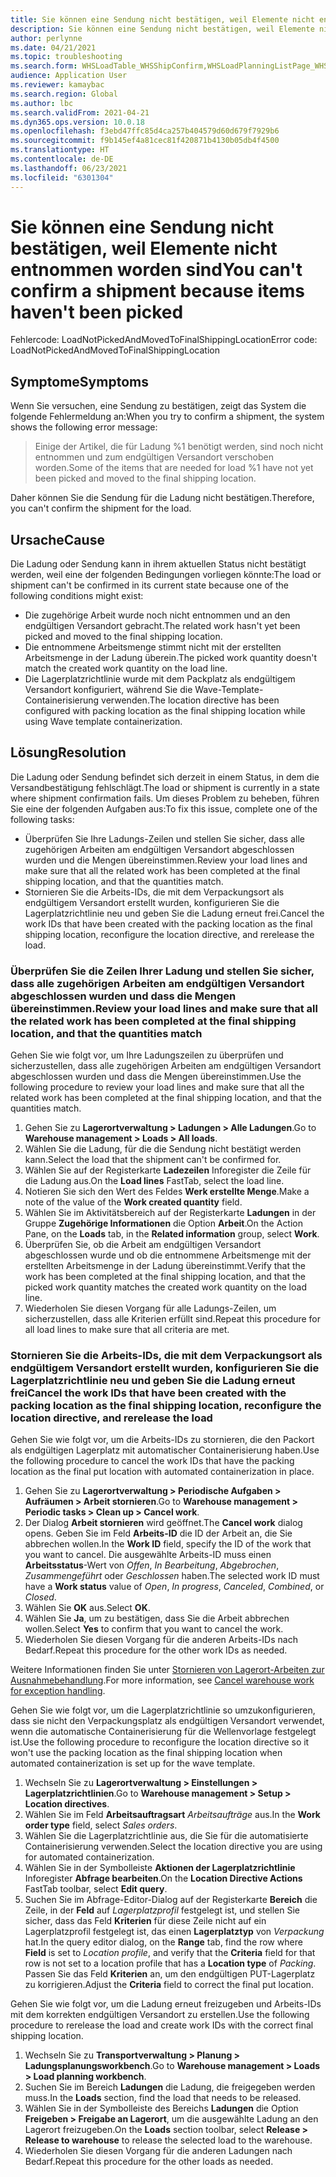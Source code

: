```yaml
---
title: Sie können eine Sendung nicht bestätigen, weil Elemente nicht entnommen worden sind
description: Sie können eine Sendung nicht bestätigen, weil Elemente nicht entnommen worden sind
author: perlynne
ms.date: 04/21/2021
ms.topic: troubleshooting
ms.search.form: WHSLoadTable_WHSShipConfirm,WHSLoadPlanningListPage_WHSShipConfirm,WHSLoadPlanningWorkbench_WHSShipConfirm,WHSTransportLoad_WHSShipConfirm,WHSShipPlanningListPage_WHSShipConfirm,WHSShipmentDetails_WHSShipConfirm,WHSWorkTable_WHSShipConfirm,WHSWorkTableListPage_WHSShipConfirm,Dialog_WHSOutboundShipConfirmController_WHSOutboundShipConfirm
audience: Application User
ms.reviewer: kamaybac
ms.search.region: Global
ms.author: lbc
ms.search.validFrom: 2021-04-21
ms.dyn365.ops.version: 10.0.18
ms.openlocfilehash: f3ebd47ffc85d4ca257b404579d60d679f7929b6
ms.sourcegitcommit: f9b145ef4a81cec81f420871b4130b05db4f4500
ms.translationtype: HT
ms.contentlocale: de-DE
ms.lasthandoff: 06/23/2021
ms.locfileid: "6301304"
---
```

# <a name="you-cant-confirm-a-shipment-because-items-havent-been-picked"></a><span data-ttu-id="4ecda-103">Sie können eine Sendung nicht bestätigen, weil Elemente nicht entnommen worden sind</span><span class="sxs-lookup"><span data-stu-id="4ecda-103">You can't confirm a shipment because items haven't been picked</span></span>

<span data-ttu-id="4ecda-104">Fehlercode: LoadNotPickedAndMovedToFinalShippingLocation</span><span class="sxs-lookup"><span data-stu-id="4ecda-104">Error code: LoadNotPickedAndMovedToFinalShippingLocation</span></span>

## <a name="symptoms"></a><span data-ttu-id="4ecda-105">Symptome</span><span class="sxs-lookup"><span data-stu-id="4ecda-105">Symptoms</span></span>

<span data-ttu-id="4ecda-106">Wenn Sie versuchen, eine Sendung zu bestätigen, zeigt das System die folgende Fehlermeldung an:</span><span class="sxs-lookup"><span data-stu-id="4ecda-106">When you try to confirm a shipment, the system shows the following error message:</span></span>

> <span data-ttu-id="4ecda-107">Einige der Artikel, die für Ladung %1 benötigt werden, sind noch nicht entnommen und zum endgültigen Versandort verschoben worden.</span><span class="sxs-lookup"><span data-stu-id="4ecda-107">Some of the items that are needed for load %1 have not yet been picked and moved to the final shipping location.</span></span>

<span data-ttu-id="4ecda-108">Daher können Sie die Sendung für die Ladung nicht bestätigen.</span><span class="sxs-lookup"><span data-stu-id="4ecda-108">Therefore, you can't confirm the shipment for the load.</span></span>

## <a name="cause"></a><span data-ttu-id="4ecda-109">Ursache</span><span class="sxs-lookup"><span data-stu-id="4ecda-109">Cause</span></span>

<span data-ttu-id="4ecda-110">Die Ladung oder Sendung kann in ihrem aktuellen Status nicht bestätigt werden, weil eine der folgenden Bedingungen vorliegen könnte:</span><span class="sxs-lookup"><span data-stu-id="4ecda-110">The load or shipment can't be confirmed in its current state because one of the following conditions might exist:</span></span>

- <span data-ttu-id="4ecda-111">Die zugehörige Arbeit wurde noch nicht entnommen und an den endgültigen Versandort gebracht.</span><span class="sxs-lookup"><span data-stu-id="4ecda-111">The related work hasn't yet been picked and moved to the final shipping location.</span></span>
- <span data-ttu-id="4ecda-112">Die entnommene Arbeitsmenge stimmt nicht mit der erstellten Arbeitsmenge in der Ladung überein.</span><span class="sxs-lookup"><span data-stu-id="4ecda-112">The picked work quantity doesn't match the created work quantity on the load line.</span></span>
- <span data-ttu-id="4ecda-113">Die Lagerplatzrichtlinie wurde mit dem Packplatz als endgültigem Versandort konfiguriert, während Sie die Wave-Template-Containerisierung verwenden.</span><span class="sxs-lookup"><span data-stu-id="4ecda-113">The location directive has been configured with packing location as the final shipping location while using Wave template containerization.</span></span>

## <a name="resolution"></a><span data-ttu-id="4ecda-114">Lösung</span><span class="sxs-lookup"><span data-stu-id="4ecda-114">Resolution</span></span>

<span data-ttu-id="4ecda-115">Die Ladung oder Sendung befindet sich derzeit in einem Status, in dem die Versandbestätigung fehlschlägt.</span><span class="sxs-lookup"><span data-stu-id="4ecda-115">The load or shipment is currently in a state where shipment confirmation fails.</span></span> <span data-ttu-id="4ecda-116">Um dieses Problem zu beheben, führen Sie eine der folgenden Aufgaben aus:</span><span class="sxs-lookup"><span data-stu-id="4ecda-116">To fix this issue, complete one of the following tasks:</span></span>

- <span data-ttu-id="4ecda-117">Überprüfen Sie Ihre Ladungs-Zeilen und stellen Sie sicher, dass alle zugehörigen Arbeiten am endgültigen Versandort abgeschlossen wurden und die Mengen übereinstimmen.</span><span class="sxs-lookup"><span data-stu-id="4ecda-117">Review your load lines and make sure that all the related work has been completed at the final shipping location, and that the quantities match.</span></span>
- <span data-ttu-id="4ecda-118">Stornieren Sie die Arbeits-IDs, die mit dem Verpackungsort als endgültigem Versandort erstellt wurden, konfigurieren Sie die Lagerplatzrichtlinie neu und geben Sie die Ladung erneut frei.</span><span class="sxs-lookup"><span data-stu-id="4ecda-118">Cancel the work IDs that have been created with the packing location as the final shipping location, reconfigure the location directive, and rerelease the load.</span></span>

### <a name="review-your-load-lines-and-make-sure-that-all-the-related-work-has-been-completed-at-the-final-shipping-location-and-that-the-quantities-match"></a><span data-ttu-id="4ecda-119">Überprüfen Sie die Zeilen Ihrer Ladung und stellen Sie sicher, dass alle zugehörigen Arbeiten am endgültigen Versandort abgeschlossen wurden und dass die Mengen übereinstimmen.</span><span class="sxs-lookup"><span data-stu-id="4ecda-119">Review your load lines and make sure that all the related work has been completed at the final shipping location, and that the quantities match</span></span>

<span data-ttu-id="4ecda-120">Gehen Sie wie folgt vor, um Ihre Ladungszeilen zu überprüfen und sicherzustellen, dass alle zugehörigen Arbeiten am endgültigen Versandort abgeschlossen wurden und dass die Mengen übereinstimmen.</span><span class="sxs-lookup"><span data-stu-id="4ecda-120">Use the following procedure to review your load lines and make sure that all the related work has been completed at the final shipping location, and that the quantities match.</span></span>

1. <span data-ttu-id="4ecda-121">Gehen Sie zu **Lagerortverwaltung \> Ladungen \> Alle Ladungen**.</span><span class="sxs-lookup"><span data-stu-id="4ecda-121">Go to **Warehouse management \> Loads \> All loads**.</span></span>
1. <span data-ttu-id="4ecda-122">Wählen Sie die Ladung, für die die Sendung nicht bestätigt werden kann.</span><span class="sxs-lookup"><span data-stu-id="4ecda-122">Select the load that the shipment can't be confirmed for.</span></span>
1. <span data-ttu-id="4ecda-123">Wählen Sie auf der Registerkarte **Ladezeilen** Inforegister die Zeile für die Ladung aus.</span><span class="sxs-lookup"><span data-stu-id="4ecda-123">On the **Load lines** FastTab, select the load line.</span></span>
1. <span data-ttu-id="4ecda-124">Notieren Sie sich den Wert des Feldes **Werk erstellte Menge**.</span><span class="sxs-lookup"><span data-stu-id="4ecda-124">Make a note of the value of the **Work created quantity** field.</span></span>
1. <span data-ttu-id="4ecda-125">Wählen Sie im Aktivitätsbereich auf der Registerkarte **Ladungen** in der Gruppe **Zugehörige Informationen** die Option **Arbeit**.</span><span class="sxs-lookup"><span data-stu-id="4ecda-125">On the Action Pane, on the **Loads** tab, in the **Related information** group, select **Work**.</span></span>
1. <span data-ttu-id="4ecda-126">Überprüfen Sie, ob die Arbeit am endgültigen Versandort abgeschlossen wurde und ob die entnommene Arbeitsmenge mit der erstellten Arbeitsmenge in der Ladung übereinstimmt.</span><span class="sxs-lookup"><span data-stu-id="4ecda-126">Verify that the work has been completed at the final shipping location, and that the picked work quantity matches the created work quantity on the load line.</span></span>
1. <span data-ttu-id="4ecda-127">Wiederholen Sie diesen Vorgang für alle Ladungs-Zeilen, um sicherzustellen, dass alle Kriterien erfüllt sind.</span><span class="sxs-lookup"><span data-stu-id="4ecda-127">Repeat this procedure for all load lines to make sure that all criteria are met.</span></span>

### <a name="cancel-the-work-ids-that-have-been-created-with-the-packing-location-as-the-final-shipping-location-reconfigure-the-location-directive-and-rerelease-the-load"></a><span data-ttu-id="4ecda-128">Stornieren Sie die Arbeits-IDs, die mit dem Verpackungsort als endgültigem Versandort erstellt wurden, konfigurieren Sie die Lagerplatzrichtlinie neu und geben Sie die Ladung erneut frei</span><span class="sxs-lookup"><span data-stu-id="4ecda-128">Cancel the work IDs that have been created with the packing location as the final shipping location, reconfigure the location directive, and rerelease the load</span></span>

<span data-ttu-id="4ecda-129">Gehen Sie wie folgt vor, um die Arbeits-IDs zu stornieren, die den Packort als endgültigen Lagerplatz mit automatischer Containerisierung haben.</span><span class="sxs-lookup"><span data-stu-id="4ecda-129">Use the following procedure to cancel the work IDs that have the packing location as the final put location with automated containerization in place.</span></span>

1. <span data-ttu-id="4ecda-130">Gehen Sie zu **Lagerortverwaltung \> Periodische Aufgaben \> Aufräumen \> Arbeit stornieren**.</span><span class="sxs-lookup"><span data-stu-id="4ecda-130">Go to **Warehouse management \> Periodic tasks \> Clean up \> Cancel work**.</span></span>
1. <span data-ttu-id="4ecda-131">Der Dialog **Arbeit stornieren** wird geöffnet.</span><span class="sxs-lookup"><span data-stu-id="4ecda-131">The **Cancel work** dialog opens.</span></span> <span data-ttu-id="4ecda-132">Geben Sie im Feld **Arbeits-ID** die ID der Arbeit an, die Sie abbrechen wollen.</span><span class="sxs-lookup"><span data-stu-id="4ecda-132">In the **Work ID** field, specify the ID of the work that you want to cancel.</span></span> <span data-ttu-id="4ecda-133">Die ausgewählte Arbeits-ID muss einen **Arbeitsstatus**-Wert von *Offen*, *In Bearbeitung*, *Abgebrochen*, *Zusammengeführt* oder *Geschlossen* haben.</span><span class="sxs-lookup"><span data-stu-id="4ecda-133">The selected work ID must have a **Work status** value of *Open*, *In progress*, *Canceled*, *Combined*, or *Closed*.</span></span>
1. <span data-ttu-id="4ecda-134">Wählen Sie **OK** aus.</span><span class="sxs-lookup"><span data-stu-id="4ecda-134">Select **OK**.</span></span>
1. <span data-ttu-id="4ecda-135">Wählen Sie **Ja**, um zu bestätigen, dass Sie die Arbeit abbrechen wollen.</span><span class="sxs-lookup"><span data-stu-id="4ecda-135">Select **Yes** to confirm that you want to cancel the work.</span></span>
1. <span data-ttu-id="4ecda-136">Wiederholen Sie diesen Vorgang für die anderen Arbeits-IDs nach Bedarf.</span><span class="sxs-lookup"><span data-stu-id="4ecda-136">Repeat this procedure for the other work IDs as needed.</span></span>

<span data-ttu-id="4ecda-137">Weitere Informationen finden Sie unter [Stornieren von Lagerort-Arbeiten zur Ausnahmebehandlung](../../warehousing/cancel-warehouse-work.md).</span><span class="sxs-lookup"><span data-stu-id="4ecda-137">For more information, see [Cancel warehouse work for exception handling](../../warehousing/cancel-warehouse-work.md).</span></span>

<span data-ttu-id="4ecda-138">Gehen Sie wie folgt vor, um die Lagerplatzrichtlinie so umzukonfigurieren, dass sie nicht den Verpackungsplatz als endgültigen Versandort verwendet, wenn die automatische Containerisierung für die Wellenvorlage festgelegt ist.</span><span class="sxs-lookup"><span data-stu-id="4ecda-138">Use the following procedure to reconfigure the location directive so it won't use the packing location as the final shipping location when automated containerization is set up for the wave template.</span></span>

1. <span data-ttu-id="4ecda-139">Wechseln Sie zu **Lagerortverwaltung \> Einstellungen \> Lagerplatzrichtlinien**.</span><span class="sxs-lookup"><span data-stu-id="4ecda-139">Go to **Warehouse management \> Setup \> Location directives**.</span></span>
1. <span data-ttu-id="4ecda-140">Wählen Sie im Feld **Arbeitsauftragsart** *Arbeitsaufträge* aus.</span><span class="sxs-lookup"><span data-stu-id="4ecda-140">In the **Work order type** field, select *Sales orders*.</span></span>
1. <span data-ttu-id="4ecda-141">Wählen Sie die Lagerplatzrichtlinie aus, die Sie für die automatisierte Containerisierung verwenden.</span><span class="sxs-lookup"><span data-stu-id="4ecda-141">Select the location directive you are using for automated containerization.</span></span>
1. <span data-ttu-id="4ecda-142">Wählen Sie in der Symbolleiste **Aktionen der Lagerplatzrichtlinie** Inforegister **Abfrage bearbeiten**.</span><span class="sxs-lookup"><span data-stu-id="4ecda-142">On the **Location Directive Actions** FastTab toolbar, select **Edit query**.</span></span>
1. <span data-ttu-id="4ecda-143">Suchen Sie im Abfrage-Editor-Dialog auf der Registerkarte **Bereich** die Zeile, in der **Feld** auf *Lagerplatzprofil* festgelegt ist, und stellen Sie sicher, dass das Feld **Kriterien** für diese Zeile nicht auf ein Lagerplatzprofil festgelegt ist, das einen **Lagerplatztyp** von *Verpackung* hat.</span><span class="sxs-lookup"><span data-stu-id="4ecda-143">In the query editor dialog, on the **Range** tab, find the row where **Field** is set to *Location profile*, and verify that the **Criteria** field for that row is not set to a location profile that has a **Location type** of *Packing*.</span></span> <span data-ttu-id="4ecda-144">Passen Sie das Feld **Kriterien** an, um den endgültigen PUT-Lagerplatz zu korrigieren.</span><span class="sxs-lookup"><span data-stu-id="4ecda-144">Adjust the **Criteria** field to correct the final put location.</span></span>

<span data-ttu-id="4ecda-145">Gehen Sie wie folgt vor, um die Ladung erneut freizugeben und Arbeits-IDs mit dem korrekten endgültigen Versandort zu erstellen.</span><span class="sxs-lookup"><span data-stu-id="4ecda-145">Use the following procedure to rerelease the load and create work IDs with the correct final shipping location.</span></span>

1. <span data-ttu-id="4ecda-146">Wechseln Sie zu **Transportverwaltung \> Planung \> Ladungsplanungsworkbench**.</span><span class="sxs-lookup"><span data-stu-id="4ecda-146">Go to **Warehouse management \> Loads \> Load planning workbench**.</span></span>
1. <span data-ttu-id="4ecda-147">Suchen Sie im Bereich **Ladungen** die Ladung, die freigegeben werden muss.</span><span class="sxs-lookup"><span data-stu-id="4ecda-147">In the **Loads** section, find the load that needs to be released.</span></span>
1. <span data-ttu-id="4ecda-148">Wählen Sie in der Symbolleiste des Bereichs **Ladungen** die Option **Freigeben \> Freigabe an Lagerort**, um die ausgewählte Ladung an den Lagerort freizugeben.</span><span class="sxs-lookup"><span data-stu-id="4ecda-148">On the **Loads** section toolbar, select **Release \> Release to warehouse** to release the selected load to the warehouse.</span></span>
1. <span data-ttu-id="4ecda-149">Wiederholen Sie diesen Vorgang für die anderen Ladungen nach Bedarf.</span><span class="sxs-lookup"><span data-stu-id="4ecda-149">Repeat this procedure for the other loads as needed.</span></span>

